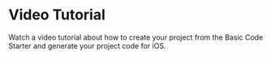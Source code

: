 # Video Tutorial

Watch a video tutorial about how to create your project from the Basic Code Starter and generate your project code for iOS.
